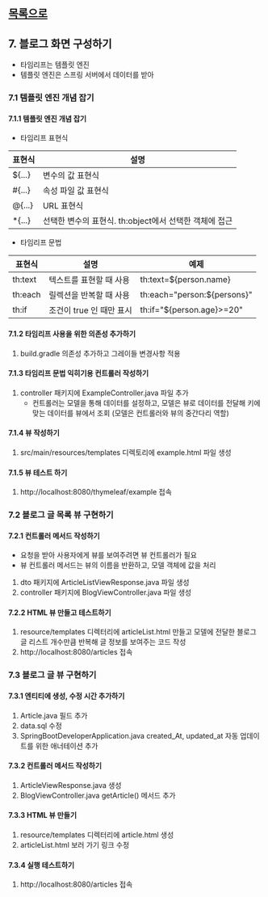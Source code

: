 ## [목록으로](README.md)

## 7. 블로그 화면 구성하기

* 타임리프는 템플릿 엔진
* 템플릿 엔진은 스프링 서버에서 데이터를 받아

### 7.1 템플릿 엔진 개념 잡기

#### 7.1.1 템플릿 엔진 개념 잡기

* 타임리프 표현식

|표현식|설명|
|---|---|
|${...}|변수의 값 표현식|
|#{...}|속성 파일 값 표현식|
|@{...}|URL 표현식|
|*{...}|선택한 변수의 표현식. th:object에서 선택한 객체에 접근|

* 타임리프 문법

|표현식|설명|예제|
|---|---|---|
|th:text|텍스트를 표현할 때 사용|th:text=${person.name}|
|th:each|릴렉션을 반복할 때 사용|th:each="person:${persons}"|
|th:if|조건이 true 인 때만 표시|th:if="${person.age}>=20"|

#### 7.1.2 타임리프 사용을 위한 의존성 추가하기

1. build.gradle 의존성 추가하고 그레이들 변경사항 적용

#### 7.1.3 타임리프 문법 익히기용 컨트롤러 작성하기

1. controller 패키지에 ExampleController.java 파일 추가
   * 컨트롤러는 모델을 통해 데이터를 설정하고, 모델은 뷰로 데이터를 전달해 키에 맞는 데이터를 뷰에서 조회 (모델은 컨트롤러와 뷰의 중간다리 역할)

#### 7.1.4 뷰 작성하기

1. src/main/resources/templates 디렉토리에 example.html 파일 생성

#### 7.1.5 뷰 테스트 하기

1. http://localhost:8080/thymeleaf/example 접속

### 7.2 블로그 글 목록 뷰 구현하기

#### 7.2.1 컨트롤러 메서드 작성하기

* 요청을 받아 사용자에게 뷰를 보여주려면 뷰 컨트롤러가 필요
* 뷰 컨트롤러 메서드는 뷰의 이름을 반환하고, 모델 객체에 값을 처리

1. dto 패키지에 ArticleListViewResponse.java 파일 생성
2. controller 패키지에 BlogViewController.java 파일 생성

#### 7.2.2 HTML 뷰 만들고 테스트하기

1. resource/templates 디렉터리에 articleList.html 만들고 모델에 전달한 블로그 글 리스트 개수만큼 반복해 글 정보를 보여주는 코드 작성
2. http://localhost:8080/articles 접속

### 7.3 블로그 글 뷰 구현하기

#### 7.3.1 엔티티에 생성, 수정 시간 추가하기

1. Article.java 필드 추가
2. data.sql 수정
3. SpringBootDeveloperApplication.java created_At, updated_at 자동 업데이트를 위한 애너테이션 추가

#### 7.3.2 컨트롤러 메서드 작성하기

1. ArticleViewResponse.java 생성
2. BlogViewController.java getArticle() 메서드 추가

#### 7.3.3 HTML 뷰 만들기

1. resource/templates 디렉터리에 article.html 생성
2. articleList.html 보러 가기 링크 수정

#### 7.3.4 실행 테스트하기

1. http://localhost:8080/articles 접속